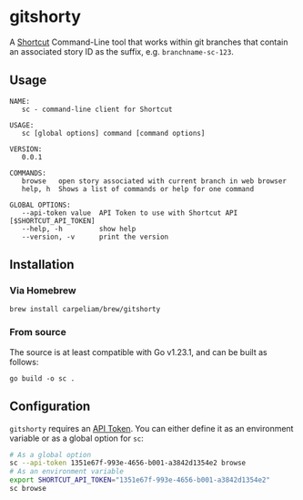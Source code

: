 # gitshorty
A [Shortcut](https://www.shortcut.com) Command-Line tool that works within git branches that contain an associated story ID as the suffix, e.g. `branchname-sc-123`.
## Usage
```
NAME:
   sc - command-line client for Shortcut

USAGE:
   sc [global options] command [command options]

VERSION:
   0.0.1

COMMANDS:
   browse   open story associated with current branch in web browser
   help, h  Shows a list of commands or help for one command

GLOBAL OPTIONS:
   --api-token value  API Token to use with Shortcut API [$SHORTCUT_API_TOKEN]
   --help, -h         show help
   --version, -v      print the version
```

## Installation
### Via Homebrew
```
brew install carpeliam/brew/gitshorty
```

### From source
The source is at least compatible with Go v1.23.1, and can be built as follows:
```
go build -o sc .
```

## Configuration
`gitshorty` requires an [API Token](https://help.shortcut.com/hc/en-us/articles/205701199-Shortcut-API-Tokens). You can either define it as an environment variable or as a global option for `sc`:

```sh
# As a global option
sc --api-token 1351e67f-993e-4656-b001-a3842d1354e2 browse
# As an environment variable
export SHORTCUT_API_TOKEN="1351e67f-993e-4656-b001-a3842d1354e2"
sc browse
```
